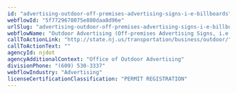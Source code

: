 ```yaml
---
id: "advertising-outdoor-off-premises-advertising-signs-i-e-billboards"
webflowId: "5f7729678075e880daa8d96e"
urlSlug: "advertising-outdoor-off-premises-advertising-signs-i-e-billboards"
webflowName: "Outdoor Advertising (Off-premises Advertising Signs, i.e. Billboards)"
callToActionLink: "http://state.nj.us/transportation/business/outdoor/"
callToActionText: ""
agencyId: njdot
agencyAdditionalContext: "Office of Outdoor Advertising"
divisionPhone: "(609) 530-3337"
webflowIndustry: "Advertising"
licenseCertificationClassification: "PERMIT REGISTRATION"
---
```

